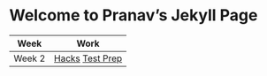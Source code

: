 # Welcome to Pranav’s Jekyll Page
|Week|Work|
| - | - |
|Week 2|[Hacks](https://jaymanjrekar.github.io/Jaysactualrepo/hacks)  [Test Prep](https://jaymanjrekar.github.io/Jaysactualrepo/cb)
